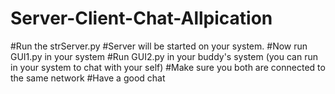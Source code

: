 # Server-Client-Chat-Allpication
#Run the strServer.py
#Server will be started on your system.
#Now run GUI1.py in your system
#Run GUI2.py in your buddy's system (you can run in your system to chat with your self)
#Make sure you both are connected to the same network
#Have a good chat
